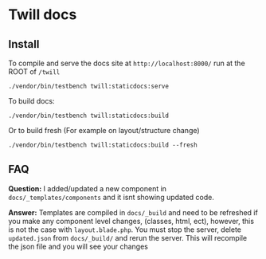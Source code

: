 # Twill docs

## Install

To compile and serve the docs site at `http://localhost:8000/` run at the ROOT of `/twill`
```
./vendor/bin/testbench twill:staticdocs:serve
```

To build docs:
```
./vendor/bin/testbench twill:staticdocs:build
```

Or to build fresh (For example on layout/structure change)
```
./vendor/bin/testbench twill:staticdocs:build --fresh
```

## FAQ

**Question:** I added/updated a new component in `docs/_templates/components` and it isnt showing updated code.

**Answer:** Templates are compiled in `docs/_build` and need to be refreshed if you make any component level changes, (classes, html, ect), however, this is not the case with `layout.blade.php`. You must stop the server, delete `updated.json` from `docs/_build/` and rerun the server. This will recompile the json file and you will see your changes
